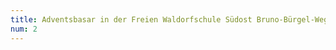```yaml
---
title: Adventsbasar in der Freien Waldorfschule Südost Bruno-Bürgel-Weg 9 12439 Berlin am 30.11.2024 11:00 - 17:00 Uhr
num: 2
---
```


